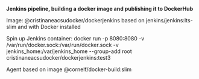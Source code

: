 **Jenkins pipeline, building a docker image and publishing it to DockerHub**

Image: @cristinaneacsudocker/dockerjenkins based on jenkins/jenkins:lts-slim and with Docker installed

Spin up Jenkins container:
docker run -p 8080:8080 -v /var/run/docker.sock:/var/run/docker.sock -v jenkins_home:/var/jenkins_home --group-add root cristinaneacsudocker/dockerjenkins:test3

Agent based on image @cornelf/docker-build:slim
